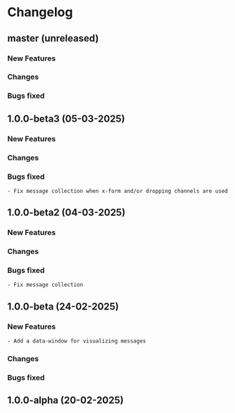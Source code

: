 # Changelog

## master (unreleased)
	
### New Features
            
### Changes
     
### Bugs fixed

## 1.0.0-beta3 (05-03-2025)
	
### New Features
            
### Changes
     
### Bugs fixed

    - Fix message collection when x-form and/or dropping channels are used
    
## 1.0.0-beta2 (04-03-2025)
	
### New Features
            
### Changes
     
### Bugs fixed
    
    - Fix message collection

## 1.0.0-beta (24-02-2025)
	
### New Features
        
    - Add a data-window for visualizing messages
    
### Changes
     
### Bugs fixed

## 1.0.0-alpha (20-02-2025)

